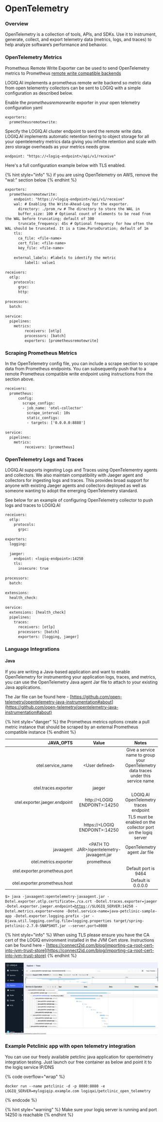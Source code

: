 # OpenTelemetry

### Overview

OpenTelemetry is a collection of tools, APIs, and SDKs. Use it to instrument, generate, collect, and export telemetry data (metrics, logs, and traces) to help analyze software’s performance and behavior.

### OpenTelemetry Metrics

Prometheus Remote Write Exporter can be used to send OpenTelemetry metrics to Prometheus [remote write compatible backends](https://prometheus.io/docs/operating/integrations/)

LOGIQ.AI implements a prometheus remote write backend so metric data from open telementry collectors can be sent to LOGIQ with a simple configuration as described below.

Enable the _prometheusremorewrite_ exporter in your open telemetry configuration yaml

```
exporters:
  prometheusremotewrite:
```

Specify the LOGIQ.AI cluster endpoint to send the remote write data. LOGIQ.AI implements automatic retention tiering to object storage for all your opentelemetry metrics data giving you infinite retention and scale with zero storage overheads as your metrics needs grow.

```
endpoint: "https://<logiq-endpoint>/api/v1/receive"
```

Here's a full configuration example below with TLS enabled.

{% hint style="info" %}
if you are using OpenTelemetry on AWS, remove the "wal:" section below
{% endhint %}

```
exporters:
  prometheusremotewrite:
    endpoint: "https://<logiq-endpoint>/api/v1/receive"
    wal: # Enabling the Write-Ahead-Log for the exporter.
      directory: ./prom_rw # The directory to store the WAL in
      buffer_size: 100 # Optional count of elements to be read from the WAL before truncating; default of 300
      truncate_frequency: 45s # Optional frequency for how often the WAL should be truncated. It is a time.ParseDuration; default of 1m
    tls: 
      ca_file: <file-name>
      cert_file: <file-name>
      key_file: <file-name>

    external_labels: #labels to identify the metric
         label1: value1

receivers:
  otlp:
    protocols:
      grpc:
      http:

processors:
  batch:

service:
  pipelines:
    metrics:
         receivers: [otlp]
         processors: [batch]
         exporters: [prometheusremotewrite]
```

### Scraping Prometheus Metrics

In the OpenTelemetry config file, you can include a scrape section to scrape data from Prometheus endpoints. You can subsequently push that to a remote Prometheus compatible write endpoint using instructions from the section above.

```
receivers:
  prometheus:
      config:
        scrape_configs:
        - job_name: 'otel-collector'
          scrape_interval: 10s
          static_configs:
          - targets: ['0.0.0.0:8888']

service:
  pipelines:
    metrics:
         receivers: [prometheus]          
```

### OpenTelemetry Logs and Traces

LOGIQ.AI supports ingesting Logs and Traces using OpenTelementry agents and collectors. We also maintain compatibility with Jaeger agent and collectors for ingesting logs and traces. This provides broad support for anyone with existing Jaeger agents and collectors deployed as well as someone wanting to adopt the emerging OpenTelemetry standard.

See below for an example of configuring OpenTelemetry collector to push logs and traces to LOGIQ.AI

```
receivers:
  otlp:
    protocols:
      grpc:

exporters:
  logging:

  jaeger:
    endpoint: <logiq-endpoint>:14250
    tls:
      insecure: true

processors:
  batch:

extensions:
  health_check:

service:
  extensions: [health_check]
  pipelines:
    traces:
      receivers: [otlp]
      processors: [batch]
      exporters: [logging, jaeger]
```

### Language Integrations

#### Java

If you are writing a Java-based application and want to enable OpenTelemetry for instrumenting your application logs, traces, and metrics, you can use the OpenTelemetry Java agent Jar file to attach to your existing Java applications.

The Jar file can be found here - [https://github.com/open-telemetry/opentelemetry-java-instrumentation#about](https://github.com/open-telemetry/opentelemetry-java-instrumentation#about)

{% hint style="danger" %}
the Prometheus metrics options create a pull metric instance that should be scraped by an external Prometheus compatible instance
{% endhint %}

<table><thead><tr><th width="273.3437417078941" align="right">JAVA_OPTS</th><th align="center">Value</th><th align="center">Notes</th></tr></thead><tbody><tr><td align="right">otel.service_name</td><td align="center">&#x3C;User defined></td><td align="center">Give a service name to group your OpenTelemetry data traces under this service name</td></tr><tr><td align="right">otel.traces.exporter</td><td align="center">jaeger</td><td align="center"></td></tr><tr><td align="right">otel.exporter.jaeger.endpoint</td><td align="center">http://&#x3C;LOGIQ ENDPOINT>:14250</td><td align="center">LOGIQ.AI OpenTelemetry traces endpoint</td></tr><tr><td align="right"></td><td align="center">https://&#x3C;LOGIQ ENDPOINT>:14250</td><td align="center">TLS must be enabled on the collector port on the logiq server</td></tr><tr><td align="right">javaagent</td><td align="center">&#x3C;PATH TO JAR>/opentelemetry-javaagent.jar</td><td align="center">OpenTelemetry agent Jar file</td></tr><tr><td align="right">otel.metrics.exporter</td><td align="center">prometheus</td><td align="center"></td></tr><tr><td align="right">otel.exporter.prometheus.port</td><td align="center"></td><td align="center">Default port is 9464</td></tr><tr><td align="right">otel.exporter.prometheus.host</td><td align="center"></td><td align="center">Default is 0.0.0.0</td></tr></tbody></table>

<pre class="language-shell" data-overflow="wrap" data-line-numbers><code class="lang-shell">$> java -javaagent:opentelemetry-javaagent.jar -Dotel.exporter.otlp.certificate=./ca.crt -Dotel.traces.exporter=jaeger -Dotel.exporter.jaeger.endpoint=<a data-footnote-ref href="#user-content-fn-1">https</a>://$LOGIQ_SERVER:14250 -Dotel.metrics.exporter=none -Dotel.service-name=java-petclinic-sample-app -Dotel.exporter.logging.prefix -jar -Djava.util.logging.config.file=logging.properties target/spring-petclinic-2.7.0-SNAPSHOT.jar --server.port=8080
</code></pre>

{% hint style="info" %}
When using TLS please ensure you have the CA cert of the LOGIQ environment installed in the JVM Cert store. Instructions can be found here - [https://connect2id.com/blog/importing-ca-root-cert-into-jvm-trust-store](https://connect2id.com/blog/importing-ca-root-cert-into-jvm-trust-store)
{% endhint %}

![](<../.gitbook/assets/Screen Shot 2022-08-02 at 6.29.42 PM.png>)

### Example Petclinic app with open telemetry integration

You can use our freely available petclinc java application for opentelmetry integration testing. Just launch our free container as below and point it to the logiq service IP/DNS

{% code overflow="wrap" %}
```
docker run --name petclinic -d -p 8080:8080 -e LOGIQ_SERVER=mylogiqip.example.com logiqai/petclinic_open_telemetry
```
{% endcode %}

{% hint style="warning" %}
Make sure your logiq server is running and port 14250 is reachable
{% endhint %}



[^1]: TLS Enabled, Use http if TLS is not enabled.
